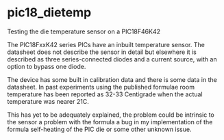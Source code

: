 # pic18_dietemp
Testing the die temperature sensor on a PIC18F46K42

The PIC18FxxK42 series PICs have an inbuilt temperature sensor. The datasheet does not describe the sensor in detail 
but elsewhere it is described as three series-connected diodes and a current source, with an option to bypass one diode.

The device has some built in calibration data and there is some data in the datasheet. In past experiments using the
published formulae room temperature has been reported as 32-33 Centigrade when the actual temperature was nearer 21C.

This has yet to be adequately explained, the problem could be
intrinsic to the sensor
a problem with the formula
a bug in my implementation of the formula
self-heating of the PIC die
or some other unknown issue.


